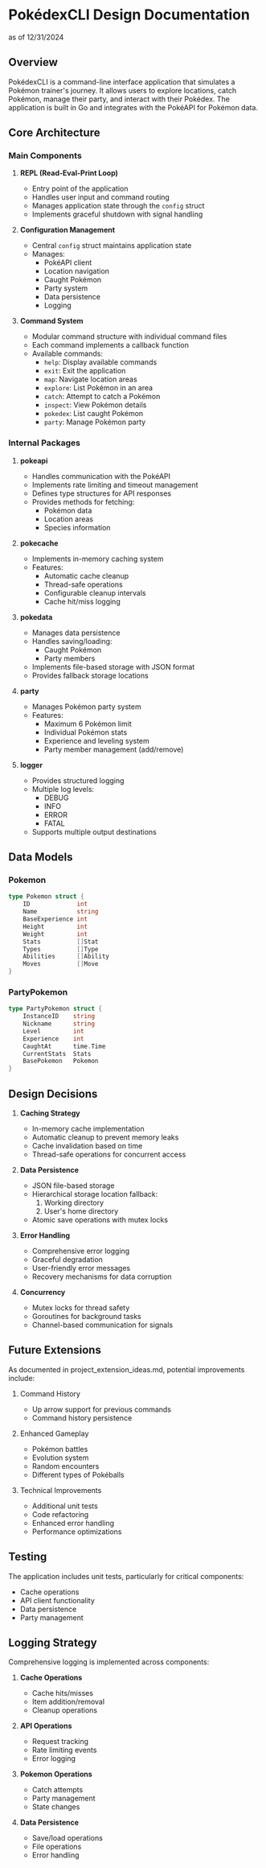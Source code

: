 # PokédexCLI Design Documentation
as of 12/31/2024

## Overview
PokédexCLI is a command-line interface application that simulates a Pokémon trainer's journey. It allows users to explore locations, catch Pokémon, manage their party, and interact with their Pokédex. The application is built in Go and integrates with the PokéAPI for Pokémon data.

## Core Architecture

### Main Components

1. **REPL (Read-Eval-Print Loop)**
   - Entry point of the application
   - Handles user input and command routing
   - Manages application state through the `config` struct
   - Implements graceful shutdown with signal handling

2. **Configuration Management**
   - Central `config` struct maintains application state
   - Manages:
     - PokéAPI client
     - Location navigation
     - Caught Pokémon
     - Party system
     - Data persistence
     - Logging

3. **Command System**
   - Modular command structure with individual command files
   - Each command implements a callback function
   - Available commands:
     - `help`: Display available commands
     - `exit`: Exit the application
     - `map`: Navigate location areas
     - `explore`: List Pokémon in an area
     - `catch`: Attempt to catch a Pokémon
     - `inspect`: View Pokémon details
     - `pokedex`: List caught Pokémon
     - `party`: Manage Pokémon party

### Internal Packages

1. **pokeapi**
   - Handles communication with the PokéAPI
   - Implements rate limiting and timeout management
   - Defines type structures for API responses
   - Provides methods for fetching:
     - Pokémon data
     - Location areas
     - Species information

2. **pokecache**
   - Implements in-memory caching system
   - Features:
     - Automatic cache cleanup
     - Thread-safe operations
     - Configurable cleanup intervals
     - Cache hit/miss logging

3. **pokedata**
   - Manages data persistence
   - Handles saving/loading:
     - Caught Pokémon
     - Party members
   - Implements file-based storage with JSON format
   - Provides fallback storage locations

4. **party**
   - Manages Pokémon party system
   - Features:
     - Maximum 6 Pokémon limit
     - Individual Pokémon stats
     - Experience and leveling system
     - Party member management (add/remove)

5. **logger**
   - Provides structured logging
   - Multiple log levels:
     - DEBUG
     - INFO
     - ERROR
     - FATAL
   - Supports multiple output destinations

## Data Models

### Pokemon
```go
type Pokemon struct {
    ID             int
    Name           string
    BaseExperience int
    Height         int
    Weight         int
    Stats          []Stat
    Types          []Type
    Abilities      []Ability
    Moves          []Move
}
```

### PartyPokemon
```go
type PartyPokemon struct {
    InstanceID    string
    Nickname      string
    Level         int
    Experience    int
    CaughtAt      time.Time
    CurrentStats  Stats
    BasePokemon   Pokemon
}
```

## Design Decisions

1. **Caching Strategy**
   - In-memory cache implementation
   - Automatic cleanup to prevent memory leaks
   - Cache invalidation based on time
   - Thread-safe operations for concurrent access

2. **Data Persistence**
   - JSON file-based storage
   - Hierarchical storage location fallback:
     1. Working directory
     2. User's home directory
   - Atomic save operations with mutex locks

3. **Error Handling**
   - Comprehensive error logging
   - Graceful degradation
   - User-friendly error messages
   - Recovery mechanisms for data corruption

4. **Concurrency**
   - Mutex locks for thread safety
   - Goroutines for background tasks
   - Channel-based communication for signals

## Future Extensions

As documented in project_extension_ideas.md, potential improvements include:

1. Command History
   - Up arrow support for previous commands
   - Command history persistence

2. Enhanced Gameplay
   - Pokémon battles
   - Evolution system
   - Random encounters
   - Different types of Pokéballs

3. Technical Improvements
   - Additional unit tests
   - Code refactoring
   - Enhanced error handling
   - Performance optimizations

## Testing

The application includes unit tests, particularly for critical components:
- Cache operations
- API client functionality
- Data persistence
- Party management

## Logging Strategy

Comprehensive logging is implemented across components:

1. **Cache Operations**
   - Cache hits/misses
   - Item addition/removal
   - Cleanup operations

2. **API Operations**
   - Request tracking
   - Rate limiting events
   - Error logging

3. **Pokemon Operations**
   - Catch attempts
   - Party management
   - State changes

4. **Data Persistence**
   - Save/load operations
   - File operations
   - Error handling 
